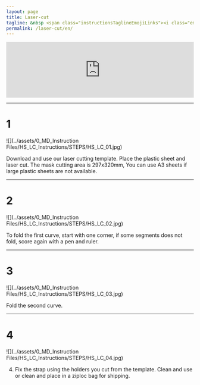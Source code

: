 ```yaml
---
layout: page
title: Laser-cut 
tagline: &nbsp <span class="instructionsTaglineEmojiLinks"><i class="em em-video_camera" aria-role="presentation" aria-label="VIDEO CAMERA"></i> <a href = "https://github.com/HappyShield/HappyShield/blob/master/TemplatesAndCNCFilesForScoringFoldingCutting/ShieldScoringFoldingCutting/DIYFromHome/SmileyFaceShieldCuttingTemplate_A4.pdf" ><i class="em em-triangular_ruler" aria-role="presentation" aria-label="TRIANGULAR RULER"></i></a></span>
permalink: /laser-cut/en/
---
```


<script src="https://snapwidget.com/js/snapwidget.js"></script>
<iframe src="https://snapwidget.com/embed/810074" class="snapwidget-widget" allowtransparency="true" frameborder="0" scrolling="no" style="border:none; overflow:hidden;  width:100%; "></iframe>

---

# 1

![](../assets/0_MD_Instruction Files/HS_LC_Instructions/STEPS/HS_LC_01.jpg)

Download and use our laser cutting  template. Place the plastic sheet and laser cut. The mask cutting area is 297x320mm, You can use A3 sheets if large plastic sheets are not available. 

---

# 2	

![](../assets/0_MD_Instruction Files/HS_LC_Instructions/STEPS/HS_LC_02.jpg)

To fold the first curve, start with one corner, if some segments does not fold, score again with a pen and ruler.

--- 

# 3 	

![](../assets/0_MD_Instruction Files/HS_LC_Instructions/STEPS/HS_LC_03.jpg)

Fold the second curve.

---

# 4	

![](../assets/0_MD_Instruction Files/HS_LC_Instructions/STEPS/HS_LC_04.jpg)

4.	Fix the strap using the holders you cut from the template. Clean and use or clean and place in a ziploc bag for shipping.

